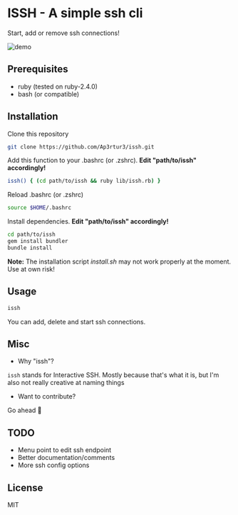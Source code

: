 # ISSH - A simple ssh cli

Start, add or remove ssh connections!

![demo](https://media.giphy.com/media/l17QAXLpK4CGWFgPHK/giphy.gif)

## Prerequisites
* ruby (tested on ruby-2.4.0)
* bash (or compatible)

## Installation

Clone this repository
```bash
git clone https://github.com/Ap3rtur3/issh.git
```

Add this function to your .bashrc (or .zshrc). 
__Edit "path/to/issh" accordingly!__
```bash
issh() { (cd path/to/issh && ruby lib/issh.rb) }
```

Reload .bashrc (or .zshrc)
```bash
source $HOME/.bashrc
```

Install dependencies. 
__Edit "path/to/issh" accordingly!__
```bash
cd path/to/issh 
gem install bundler
bundle install
```

__Note:__ The installation script _install.sh_ may not work properly at the moment. Use at own risk!

## Usage

```bash
issh
```

You can add, delete and start ssh connections.

## Misc

* Why "issh"?

`issh` stands for Interactive SSH.
Mostly because that's what it is, but I'm also not really creative at naming things

* Want to contribute?

Go ahead :rocket:

## TODO

* Menu point to edit ssh endpoint
* Better documentation/comments
* More ssh config options

## License

MIT
